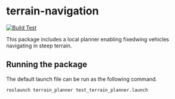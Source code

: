# terrain-navigation

[![Build Test](https://github.com/Jaeyoung-Lim/terrain-navigation/actions/workflows/build_test.yml/badge.svg)](https://github.com/Jaeyoung-Lim/terrain-navigation/actions/workflows/build_test.yml)

This package includes a local planner enabling fixedwing vehicles navigating in steep terrain.

## Running the package
The default launch file can be run as the following command. 
```
roslaunch terrain_planner test_terrain_planner.launch
```
